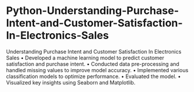 # Python-Understanding-Purchase-Intent-and-Customer-Satisfaction-In-Electronics-Sales
Understanding Purchase Intent and Customer Satisfaction In Electronics Sales
•	Developed a machine learning model to predict customer satisfaction and purchase intent. 
•	Conducted data pre-processing and handled missing values to improve model accuracy. 
•	Implemented various classification models to optimize performance. 
•	Evaluated the model. 
•	Visualized key insights using Seaborn and Matplotlib.
